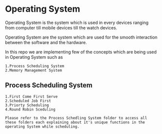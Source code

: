 # Operating System

Operating System is the system which is used in every devices ranging from computer till mobile devices till the watch devices. 

Operating System are the system which are used for the smooth interaction between the software and the hardware.

In this repo we are implementing few of the concepts which are being used in Operating System such as 

    1.Process Scheduling System
    2.Memory Management System

## Process Scheduling System

    1.First Come First Serve
    2.Scheduled Job First
    3.Priorty Scheduling
    4.Round Robin Sceduling

    Please refer to the Process Schedling System folder to access all these folders each explaining about it's unique functions in the operating System while scheduling.